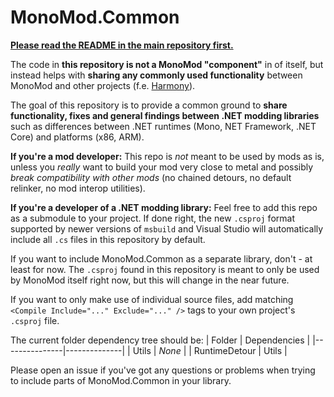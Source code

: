 
# MonoMod.Common

**[Please read the README in the main repository first.](https://github.com/MonoMod/MonoMod/#readme)**

The code in **this repository is not a MonoMod "component"** in of itself, but instead helps with **sharing any commonly used functionality** between MonoMod and other projects (f.e. [Harmony](https://github.com/pardeike/Harmony/)).

The goal of this repository is to provide a common ground to **share functionality, fixes and general findings between .NET modding libraries** such as differences between .NET runtimes (Mono, NET Framework, .NET Core) and platforms (x86, ARM).

**If you're a mod developer:** This repo is *not* meant to be used by mods as is, unless you *really* want to build your mod very close to metal and possibly *break compatibility with other mods* (no chained detours, no default relinker, no mod interop utilities).

**If you're a developer of a .NET modding library:** Feel free to add this repo as a submodule to your project. If done right, the new `.csproj` format supported by newer versions of `msbuild` and Visual Studio will automatically include all `.cs` files in this repository by default.

If you want to include MonoMod.Common as a separate library, don't - at least for now. The `.csproj` found in this repository is meant to only be used by MonoMod itself right now, but this will change in the near future.

If you want to only make use of individual source files, add matching `<Compile Include="..." Exclude="..." />` tags to your own project's `.csproj` file.
 
The current folder dependency tree should be:
| Folder        | Dependencies |
|---------------|--------------|
| Utils         | *None*       |
| RuntimeDetour | Utils        |

Please open an issue if you've got any questions or problems when trying to include parts of MonoMod.Common in your library.
